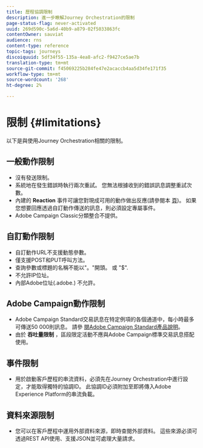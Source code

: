 ```yaml
---
title: 歷程協調限制
description: 進一步瞭解Journey Orchestration的限制
page-status-flag: never-activated
uuid: 269d590c-5a6d-40b9-a879-02f5033863fc
contentOwner: sauviat
audience: rns
content-type: reference
topic-tags: journeys
discoiquuid: 5df34f55-135a-4ea8-afc2-f9427ce5ae7b
translation-type: tm+mt
source-git-commit: f45069225b284fe47e2acaccb4aa5d34fe171f35
workflow-type: tm+mt
source-wordcount: '268'
ht-degree: 2%

---
```



# 限制 {#limitations}

以下是與使用Journey Orchestration相關的限制。

## 一般動作限制

* 沒有發送限制。 
* 系統地在發生錯誤時執行兩次重試。 您無法根據收到的錯誤訊息調整重試次數。 
* 內建的 **Reaction** 事件可讓您對現成可用的動作做出反應(請參閱本 [頁](../building-journeys/reaction-events.md))。 如果您想要回應透過自訂動作傳送的訊息，則必須設定專屬事件。 
* Adobe Campaign Classic分類整合不提供。
 
## 自訂動作限制

* 自訂動作URL不支援動態參數。 
* 僅支援POST和PUT呼叫方法。 
* 查詢參數或標題的名稱不能以&quot;。&quot;開頭。 或 &quot;$&quot;. 
* 不允許IP位址。 
* 內部Adobe位址(.adobe.) 不允許。
 

## Adobe Campaign動作限制

* Adobe Campaign Standard交易訊息在特定例項的各個通道中，每小時最多可傳送50 000則訊息。 請參 [閱Adobe Campaign Standard產品說明](https://helpx.adobe.com/legal/product-descriptions/campaign-standard.html)。 
* 由於 **吞吐量限制** ，區段限定活動不應與Adobe Campaign標準交易訊息搭配使用。
 
## 事件限制

* 用於啟動客戶歷程的串流資料，必須先在Journey Orchestration中進行設定，才能取得獨特的協調ID。 此協調ID必須附加至即將傳入Adobe Experience Platform的串流負載。
 

## 資料來源限制

* 您可以在客戶歷程中運用外部資料來源，即時查閱外部資料。 這些來源必須可透過REST API使用、支援JSON並可處理大量請求。